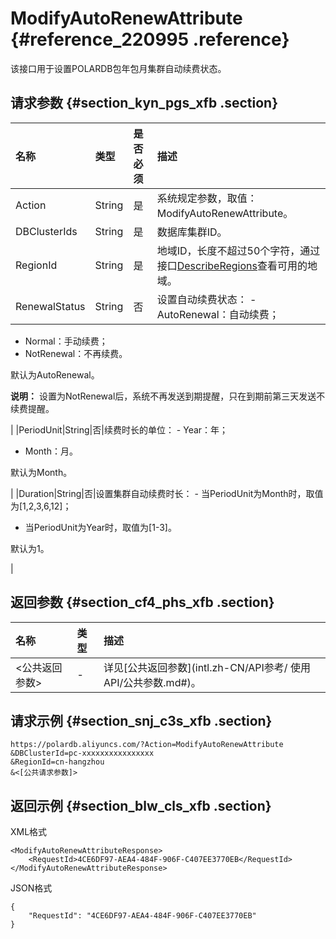 # ModifyAutoRenewAttribute {#reference_220995 .reference}

该接口用于设置POLARDB包年包月集群自动续费状态。

## 请求参数 {#section_kyn_pgs_xfb .section}

|名称|类型|是否必须|描述|
|:-|:-|:---|:-|
|Action|String|是|系统规定参数，取值：ModifyAutoRenewAttribute。|
|DBClusterIds|String|是|数据库集群ID。|
|RegionId|String|是|地域ID，长度不超过50个字符，通过接口[DescribeRegions](intl.zh-CN/API参考/地域/DescribeRegions.md#)查看可用的地域。|
|RenewalStatus|String|否|设置自动续费状态： -   AutoRenewal：自动续费；
-   Normal：手动续费；
-   NotRenewal：不再续费。

 默认为AutoRenewal。

 **说明：** 设置为NotRenewal后，系统不再发送到期提醒，只在到期前第三天发送不续费提醒。

 |
|PeriodUnit|String|否|续费时长的单位： -   Year：年；
-   Month：月。

 默认为Month。

 |
|Duration|String|否|设置集群自动续费时长： -   当PeriodUnit为Month时，取值为\[1,2,3,6,12\]；
-   当PeriodUnit为Year时，取值为\[1-3\]。

 默认为1。

 |

## 返回参数 {#section_cf4_phs_xfb .section}

|名称|类型|描述|
|:-|:-|:-|
|<公共返回参数\>|-|详见[公共返回参数](intl.zh-CN/API参考/ 使用API/公共参数.md#)。|

## 请求示例 {#section_snj_c3s_xfb .section}

``` {#codeblock_d61_8jy_8w5}
https://polardb.aliyuncs.com/?Action=ModifyAutoRenewAttribute
&DBClusterId=pc-xxxxxxxxxxxxxxxx
&RegionId=cn-hangzhou
&<[公共请求参数]>
```

## 返回示例 {#section_blw_cls_xfb .section}

XML格式

``` {#codeblock_yvz_xav_wi4}
<ModifyAutoRenewAttributeResponse>  
    <RequestId>4CE6DF97-AEA4-484F-906F-C407EE3770EB</RequestId>
</ModifyAutoRenewAttributeResponse>
```

JSON格式

``` {#codeblock_0kn_qly_81g}
{
    "RequestId": "4CE6DF97-AEA4-484F-906F-C407EE3770EB"
}
```

